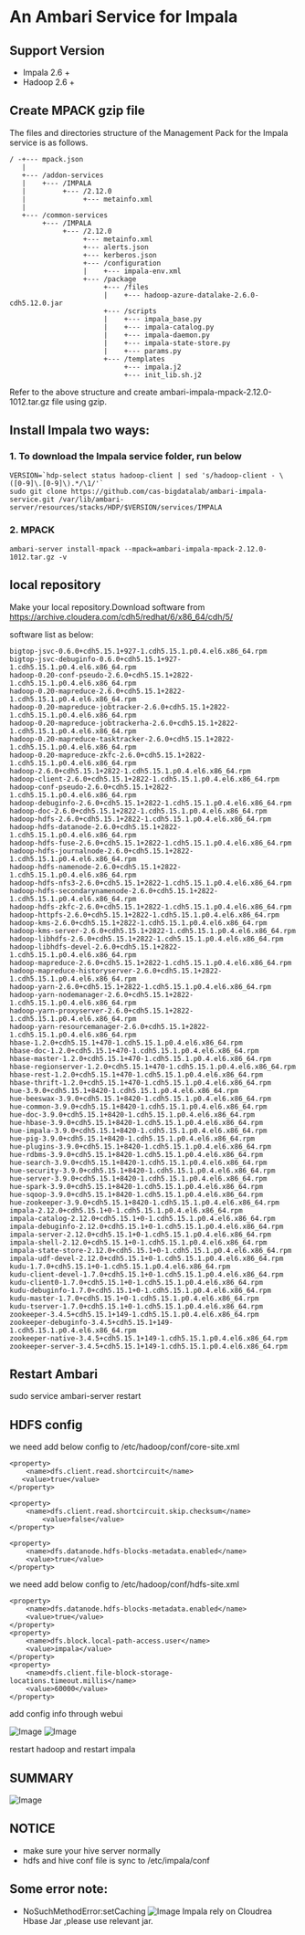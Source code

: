 An Ambari Service for Impala
====

## Support Version
- Impala 2.6 +
- Hadoop 2.6 +

## Create MPACK gzip file

The files and directories structure of the Management Pack for the Impala service is as follows.

```
/ -+--- mpack.json
   |
   +--- /addon-services 
   |    +--- /IMPALA 
   |         +--- /2.12.0 
   |              +--- metainfo.xml
   |
   +--- /common-services
        +--- /IMPALA
             +--- /2.12.0
                  +--- metainfo.xml
                  +--- alerts.json
                  +--- kerberos.json
                  +--- /configuration
                  |    +--- impala-env.xml
                  +--- /package
                       +--- /files
                       |    +--- hadoop-azure-datalake-2.6.0-cdh5.12.0.jar
                       +--- /scripts
                       |    +--- impala_base.py
                       |    +--- impala-catalog.py
                       |    +--- impala-daemon.py
                       |    +--- impala-state-store.py
                       |    +--- params.py
                       +--- /templates 
                            +--- impala.j2
                            +--- init_lib.sh.j2

```
Refer to the above structure and create ambari-impala-mpack-2.12.0-1012.tar.gz file using gzip.

## Install Impala two ways:

### 1. To download the Impala service folder, run below    

```
VERSION=`hdp-select status hadoop-client | sed 's/hadoop-client - \([0-9]\.[0-9]\).*/\1/'`
sudo git clone https://github.com/cas-bigdatalab/ambari-impala-service.git /var/lib/ambari-server/resources/stacks/HDP/$VERSION/services/IMPALA        
```

### 2. MPACK 
```
ambari-server install-mpack --mpack=ambari-impala-mpack-2.12.0-1012.tar.gz -v
```

## local repository
Make your local repository.Download software from https://archive.cloudera.com/cdh5/redhat/6/x86_64/cdh/5/

software list as below:
```
bigtop-jsvc-0.6.0+cdh5.15.1+927-1.cdh5.15.1.p0.4.el6.x86_64.rpm
bigtop-jsvc-debuginfo-0.6.0+cdh5.15.1+927-1.cdh5.15.1.p0.4.el6.x86_64.rpm
hadoop-0.20-conf-pseudo-2.6.0+cdh5.15.1+2822-1.cdh5.15.1.p0.4.el6.x86_64.rpm
hadoop-0.20-mapreduce-2.6.0+cdh5.15.1+2822-1.cdh5.15.1.p0.4.el6.x86_64.rpm
hadoop-0.20-mapreduce-jobtracker-2.6.0+cdh5.15.1+2822-1.cdh5.15.1.p0.4.el6.x86_64.rpm
hadoop-0.20-mapreduce-jobtrackerha-2.6.0+cdh5.15.1+2822-1.cdh5.15.1.p0.4.el6.x86_64.rpm
hadoop-0.20-mapreduce-tasktracker-2.6.0+cdh5.15.1+2822-1.cdh5.15.1.p0.4.el6.x86_64.rpm
hadoop-0.20-mapreduce-zkfc-2.6.0+cdh5.15.1+2822-1.cdh5.15.1.p0.4.el6.x86_64.rpm
hadoop-2.6.0+cdh5.15.1+2822-1.cdh5.15.1.p0.4.el6.x86_64.rpm
hadoop-client-2.6.0+cdh5.15.1+2822-1.cdh5.15.1.p0.4.el6.x86_64.rpm
hadoop-conf-pseudo-2.6.0+cdh5.15.1+2822-1.cdh5.15.1.p0.4.el6.x86_64.rpm
hadoop-debuginfo-2.6.0+cdh5.15.1+2822-1.cdh5.15.1.p0.4.el6.x86_64.rpm
hadoop-doc-2.6.0+cdh5.15.1+2822-1.cdh5.15.1.p0.4.el6.x86_64.rpm
hadoop-hdfs-2.6.0+cdh5.15.1+2822-1.cdh5.15.1.p0.4.el6.x86_64.rpm
hadoop-hdfs-datanode-2.6.0+cdh5.15.1+2822-1.cdh5.15.1.p0.4.el6.x86_64.rpm
hadoop-hdfs-fuse-2.6.0+cdh5.15.1+2822-1.cdh5.15.1.p0.4.el6.x86_64.rpm
hadoop-hdfs-journalnode-2.6.0+cdh5.15.1+2822-1.cdh5.15.1.p0.4.el6.x86_64.rpm
hadoop-hdfs-namenode-2.6.0+cdh5.15.1+2822-1.cdh5.15.1.p0.4.el6.x86_64.rpm
hadoop-hdfs-nfs3-2.6.0+cdh5.15.1+2822-1.cdh5.15.1.p0.4.el6.x86_64.rpm
hadoop-hdfs-secondarynamenode-2.6.0+cdh5.15.1+2822-1.cdh5.15.1.p0.4.el6.x86_64.rpm
hadoop-hdfs-zkfc-2.6.0+cdh5.15.1+2822-1.cdh5.15.1.p0.4.el6.x86_64.rpm
hadoop-httpfs-2.6.0+cdh5.15.1+2822-1.cdh5.15.1.p0.4.el6.x86_64.rpm
hadoop-kms-2.6.0+cdh5.15.1+2822-1.cdh5.15.1.p0.4.el6.x86_64.rpm
hadoop-kms-server-2.6.0+cdh5.15.1+2822-1.cdh5.15.1.p0.4.el6.x86_64.rpm
hadoop-libhdfs-2.6.0+cdh5.15.1+2822-1.cdh5.15.1.p0.4.el6.x86_64.rpm
hadoop-libhdfs-devel-2.6.0+cdh5.15.1+2822-1.cdh5.15.1.p0.4.el6.x86_64.rpm
hadoop-mapreduce-2.6.0+cdh5.15.1+2822-1.cdh5.15.1.p0.4.el6.x86_64.rpm
hadoop-mapreduce-historyserver-2.6.0+cdh5.15.1+2822-1.cdh5.15.1.p0.4.el6.x86_64.rpm
hadoop-yarn-2.6.0+cdh5.15.1+2822-1.cdh5.15.1.p0.4.el6.x86_64.rpm
hadoop-yarn-nodemanager-2.6.0+cdh5.15.1+2822-1.cdh5.15.1.p0.4.el6.x86_64.rpm
hadoop-yarn-proxyserver-2.6.0+cdh5.15.1+2822-1.cdh5.15.1.p0.4.el6.x86_64.rpm
hadoop-yarn-resourcemanager-2.6.0+cdh5.15.1+2822-1.cdh5.15.1.p0.4.el6.x86_64.rpm
hbase-1.2.0+cdh5.15.1+470-1.cdh5.15.1.p0.4.el6.x86_64.rpm
hbase-doc-1.2.0+cdh5.15.1+470-1.cdh5.15.1.p0.4.el6.x86_64.rpm
hbase-master-1.2.0+cdh5.15.1+470-1.cdh5.15.1.p0.4.el6.x86_64.rpm
hbase-regionserver-1.2.0+cdh5.15.1+470-1.cdh5.15.1.p0.4.el6.x86_64.rpm
hbase-rest-1.2.0+cdh5.15.1+470-1.cdh5.15.1.p0.4.el6.x86_64.rpm
hbase-thrift-1.2.0+cdh5.15.1+470-1.cdh5.15.1.p0.4.el6.x86_64.rpm
hue-3.9.0+cdh5.15.1+8420-1.cdh5.15.1.p0.4.el6.x86_64.rpm
hue-beeswax-3.9.0+cdh5.15.1+8420-1.cdh5.15.1.p0.4.el6.x86_64.rpm
hue-common-3.9.0+cdh5.15.1+8420-1.cdh5.15.1.p0.4.el6.x86_64.rpm
hue-doc-3.9.0+cdh5.15.1+8420-1.cdh5.15.1.p0.4.el6.x86_64.rpm
hue-hbase-3.9.0+cdh5.15.1+8420-1.cdh5.15.1.p0.4.el6.x86_64.rpm
hue-impala-3.9.0+cdh5.15.1+8420-1.cdh5.15.1.p0.4.el6.x86_64.rpm
hue-pig-3.9.0+cdh5.15.1+8420-1.cdh5.15.1.p0.4.el6.x86_64.rpm
hue-plugins-3.9.0+cdh5.15.1+8420-1.cdh5.15.1.p0.4.el6.x86_64.rpm
hue-rdbms-3.9.0+cdh5.15.1+8420-1.cdh5.15.1.p0.4.el6.x86_64.rpm
hue-search-3.9.0+cdh5.15.1+8420-1.cdh5.15.1.p0.4.el6.x86_64.rpm
hue-security-3.9.0+cdh5.15.1+8420-1.cdh5.15.1.p0.4.el6.x86_64.rpm
hue-server-3.9.0+cdh5.15.1+8420-1.cdh5.15.1.p0.4.el6.x86_64.rpm
hue-spark-3.9.0+cdh5.15.1+8420-1.cdh5.15.1.p0.4.el6.x86_64.rpm
hue-sqoop-3.9.0+cdh5.15.1+8420-1.cdh5.15.1.p0.4.el6.x86_64.rpm
hue-zookeeper-3.9.0+cdh5.15.1+8420-1.cdh5.15.1.p0.4.el6.x86_64.rpm
impala-2.12.0+cdh5.15.1+0-1.cdh5.15.1.p0.4.el6.x86_64.rpm
impala-catalog-2.12.0+cdh5.15.1+0-1.cdh5.15.1.p0.4.el6.x86_64.rpm
impala-debuginfo-2.12.0+cdh5.15.1+0-1.cdh5.15.1.p0.4.el6.x86_64.rpm
impala-server-2.12.0+cdh5.15.1+0-1.cdh5.15.1.p0.4.el6.x86_64.rpm
impala-shell-2.12.0+cdh5.15.1+0-1.cdh5.15.1.p0.4.el6.x86_64.rpm
impala-state-store-2.12.0+cdh5.15.1+0-1.cdh5.15.1.p0.4.el6.x86_64.rpm
impala-udf-devel-2.12.0+cdh5.15.1+0-1.cdh5.15.1.p0.4.el6.x86_64.rpm
kudu-1.7.0+cdh5.15.1+0-1.cdh5.15.1.p0.4.el6.x86_64.rpm
kudu-client-devel-1.7.0+cdh5.15.1+0-1.cdh5.15.1.p0.4.el6.x86_64.rpm
kudu-client0-1.7.0+cdh5.15.1+0-1.cdh5.15.1.p0.4.el6.x86_64.rpm
kudu-debuginfo-1.7.0+cdh5.15.1+0-1.cdh5.15.1.p0.4.el6.x86_64.rpm
kudu-master-1.7.0+cdh5.15.1+0-1.cdh5.15.1.p0.4.el6.x86_64.rpm
kudu-tserver-1.7.0+cdh5.15.1+0-1.cdh5.15.1.p0.4.el6.x86_64.rpm
zookeeper-3.4.5+cdh5.15.1+149-1.cdh5.15.1.p0.4.el6.x86_64.rpm
zookeeper-debuginfo-3.4.5+cdh5.15.1+149-1.cdh5.15.1.p0.4.el6.x86_64.rpm
zookeeper-native-3.4.5+cdh5.15.1+149-1.cdh5.15.1.p0.4.el6.x86_64.rpm
zookeeper-server-3.4.5+cdh5.15.1+149-1.cdh5.15.1.p0.4.el6.x86_64.rpm
```

## Restart Ambari  
sudo service ambari-server restart


## HDFS config
we need add below config to /etc/hadoop/conf/core-site.xml
```
<property>
    <name>dfs.client.read.shortcircuit</name> 
   <value>true</value>
</property>

<property>
    <name>dfs.client.read.shortcircuit.skip.checksum</name>
        <value>false</value>
</property>

<property> 
    <name>dfs.datanode.hdfs-blocks-metadata.enabled</name> 
    <value>true</value>
</property>
```
we need add below config to /etc/hadoop/conf/hdfs-site.xml
```
<property>
    <name>dfs.datanode.hdfs-blocks-metadata.enabled</name> 
    <value>true</value>
</property>
<property> 
    <name>dfs.block.local-path-access.user</name> 
    <value>impala</value>
</property>
<property>
    <name>dfs.client.file-block-storage-locations.timeout.millis</name>
    <value>60000</value>
</property>
```
add config info through webui

![Image](../master/screenshots/core-site.png?raw=true)
![Image](../master/screenshots/hdfs-site.png?raw=true)

restart hadoop and restart impala

## SUMMARY
![Image](../master/screenshots/summary.png?raw=true)

## NOTICE
- make sure your hive server normally
- hdfs and hive conf file is sync to /etc/impala/conf

## Some error note:
- NoSuchMethodError:setCaching
![Image](../master/screenshots/impala-error.jpg?raw=true)
Impala rely on Cloudrea Hbase Jar ,please use relevant jar.
